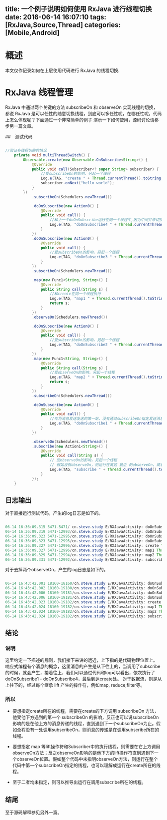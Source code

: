 # 

title: 一个例子说明如何使用  RxJava 进行线程切换
date: 2016-06-14 16:07:10
tags: [RxJava,Source,Thread]
categories: [Mobile,Android]
---
# 概述
本文仅作记录如何在上层使用代码进行 RxJava 的线程切换.

<!-- more -->

# RxJava 线程管理

RxJava 中通过两个关键的方法 subscribeOn 和 observeOn 实现线程的切换，都说 RxJava 是可以任性的随意切换线程，到底可以多任性呢，在哪任性呢，代码上怎么体现呢？下面通过一个非常简单的例子
演示一下如何使用，源码讨论请移步另一篇文章。

##　测试代码

```java

//验证多线程切换的情况
    private void multiThreadSwitch() {
        Observable.create(new Observable.OnSubscribe<String>() {
            @Override
            public void call(Subscriber<? super String> subscriber) {
                //受subscribeOn的影响，另起一个线程
                Log.e(TAG, "create " + Thread.currentThread().toString());
                subscriber.onNext("hello world");
            }
        })
            .subscribeOn(Schedulers.newThread())

            .doOnSubscribe(new Action0() {
                @Override
                public void call() {
                    //和上一个doOnSubscribe运行在同一个线程中,因为中间并未切换线程
                    Log.e(TAG, "doOnSubscribe4 " + Thread.currentThread().toString());
                }
            })
            .doOnSubscribe(new Action0() {
                @Override
                public void call() {
                    //受subscribeOn的影响，另起一个线程
                    Log.e(TAG, "doOnSubscribe3 " + Thread.currentThread().toString());
                }
            })
            .subscribeOn(Schedulers.newThread())

            .map(new Func1<String, String>() {
                @Override
                public String call(String s) {
                    //和create在同一个线程执行
                    Log.e(TAG, "map1 " + Thread.currentThread().toString());
                    return s;
                }
            })
            .observeOn(Schedulers.newThread())

            .doOnSubscribe(new Action0() {
                @Override
                public void call() {
                    //受subscribeOn的影响，另起一个线程
                    Log.e(TAG, "doOnSubscribe2 " + Thread.currentThread().toString());
                }
            })
            .map(new Func1<String, String>() {
                @Override
                public String call(String s) {
                    //受observeOn的影响，另起一个线程
                    Log.e(TAG, "map2 " + Thread.currentThread().toString());
                    return s;
                }
            })
            .subscribeOn(Schedulers.newThread())

            .doOnSubscribe(new Action0() {
                @Override
                public void call() {
                    //作为消息发送发送的第一站，没有通过subscribeOn指定发送消息的线程，故而这个会在调用subscribe方法的线程上执行,这里是主线程
                    Log.e(TAG, "doOnSubscribe1 " + Thread.currentThread().toString());
                }
            })

            .observeOn(Schedulers.newThread())
            .subscribe(new Action1<String>() {
                @Override
                public void call(String s) {
                    // 受observeOn的影响，另起一个线程
                    // 假如没有observeOn，则运行在离这 最近 的observeOn，或者 最远(物理位置最远，按照消息自下往上的顺序，其实也是最近) 的subscribeOn线程上
                    Log.e(TAG, "subscribe " + Thread.currentThread().toString());
                }
            });
    }

```



## 日志输出

对于直接运行测试代码，产生的log日志是如下的。

```java

06-14 16:36:09.315 5471-5471/ cn.steve.study E/RXJavaActivity: doOnSubscribe1 Thread[main,5,main]
06-14 16:36:09.319 5471-12993/cn.steve.study E/RXJavaActivity: doOnSubscribe2 Thread[RxNewThreadScheduler-7,5,main]
06-14 16:36:09.323 5471-12995/cn.steve.study E/RXJavaActivity: doOnSubscribe3 Thread[RxNewThreadScheduler-9,5,main]
06-14 16:36:09.323 5471-12995/cn.steve.study E/RXJavaActivity: doOnSubscribe4 Thread[RxNewThreadScheduler-9,5,main]
06-14 16:36:09.327 5471-12996/cn.steve.study E/RXJavaActivity: create Thread[RxNewThreadScheduler-10,5,main]
06-14 16:36:09.327 5471-12996/cn.steve.study E/RXJavaActivity: map1 Thread[RxNewThreadScheduler-10,5,main]
06-14 16:36:09.329 5471-12994/cn.steve.study E/RXJavaActivity: map2 Thread[RxNewThreadScheduler-8,5,main]
06-14 16:36:09.331 5471-12992/cn.steve.study E/RXJavaActivity: subscribe Thread[RxNewThreadScheduler-6,5,main]

```

对于去掉两个observeOn，产生的log日志是如下的。

```java

06-14 16:43:42.001 18160-18160/cn.steve.study E/RXJavaActivity: doOnSubscribe1 Thread[main,5,main]
06-14 16:43:42.002 18160-19180/cn.steve.study E/RXJavaActivity: doOnSubscribe2 Thread[RxNewThreadScheduler-4,5,main]
06-14 16:43:42.006 18160-19181/cn.steve.study E/RXJavaActivity: doOnSubscribe3 Thread[RxNewThreadScheduler-5,5,main]
06-14 16:43:42.006 18160-19181/cn.steve.study E/RXJavaActivity: doOnSubscribe4 Thread[RxNewThreadScheduler-5,5,main]
06-14 16:43:42.023 18160-19182/cn.steve.study E/RXJavaActivity: create Thread[RxNewThreadScheduler-6,5,main]
06-14 16:43:42.024 18160-19182/cn.steve.study E/RXJavaActivity: map1 Thread[RxNewThreadScheduler-6,5,main]
06-14 16:43:42.024 18160-19182/cn.steve.study E/RXJavaActivity: map2 Thread[RxNewThreadScheduler-6,5,main]
06-14 16:43:42.024 18160-19182/cn.steve.study E/RXJavaActivity: subscribe Thread[RxNewThreadScheduler-6,5,main]

```


## 结论

### 说明
这里约定一下描述的规则，我们接下来讲的远近，上下指的是代码物理位置上。
响应式编程有个消息的概念，这里消息的产生是从下往上的，当调用了subscribe 的时候，就会产生，接着往上，我们可以通过代码和log可以看出，依次执行了 doOnSubscribe1 -  doOnSubscribe4，最后到达create处。
对于数据流，则是从上往下的，经过每个继承 lift 产生的操作符，例如map, reduce,filter等。

### 所以

- 要想指定create所在的线程，需要在create的下方调用 subscribeOn 方法，他受他下方遇到的第一个 subscribeOn 的影响，反正也可以说subscribeOn影响的是在他上方的消息传递的线程，直到遇到下一个subscribeOn为止。假如全程没有一处调用subscribeOn，则消息的传递是在调用subscribe所在的线程。

- 要想指定 map 等lift操作符和Subscriber中的执行线程，则需要在它上方调用observeOn方法；反之observeOn影响的是他下方的lift操作符直到遇到下一个observeOn位置。假如整个代码中未指明observeOn方法，则运行在整个代码中第一个subscribeOn指定的线程，也可以理解成运行在create所在的线程。

- 至于二者均未指定，则可以推导出运行在调用subscribe所在的线程。

## 结尾

至于源码解释参见另外一篇。

